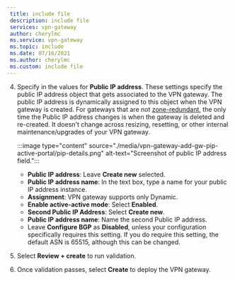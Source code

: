 ```yaml
---
 title: include file
 description: include file
 services: vpn-gateway
 author: cherylmc
 ms.service: vpn-gateway
 ms.topic: include
 ms.date: 07/16/2021
 ms.author: cherylmc
 ms.custom: include file
---
```

4. Specify in the values for **Public IP address**. These settings specify the public IP address object that gets associated to the VPN gateway. The public IP address is dynamically assigned to this object when the VPN gateway is created. For gateways that are not [zone-redundant](../articles/vpn-gateway/about-zone-redundant-vnet-gateways.md), the only time the Public IP address changes is when the gateway is deleted and re-created. It doesn't change across resizing, resetting, or other internal maintenance/upgrades of your VPN gateway.

   :::image type="content" source="./media/vpn-gateway-add-gw-pip-active-portal/pip-details.png" alt-text="Screenshot of public IP address field.":::

     * **Public IP address**: Leave **Create new** selected.
     * **Public IP address name**: In the text box, type a name for your public IP address instance.
     * **Assignment**: VPN gateway supports only Dynamic.
     * **Enable active-active mode**: Select **Enabled**.
     * **Second Public IP Address**: Select **Create new**.
     * **Public IP address name**: Name the second Public IP address.
     * Leave **Configure BGP** as **Disabled**, unless your configuration specifically requires this setting. If you do require this setting, the default ASN is 65515, although this can be changed.
5. Select **Review + create** to run validation.
6. Once validation passes, select **Create** to deploy the VPN gateway.